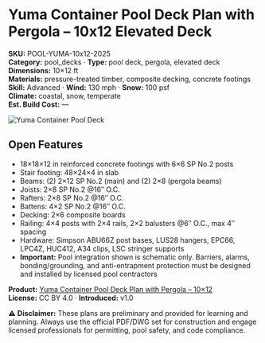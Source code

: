 # Yuma Container Pool Deck Plan with Pergola – 10x12 Elevated Deck
**SKU:** POOL-YUMA-10x12-2025  
**Category:** pool_decks · **Type:** pool deck, pergola, elevated deck  
**Dimensions:** 10×12 ft  
**Materials:** pressure-treated timber, composite decking, concrete footings  
**Skill:** Advanced · **Wind:** 130 mph · **Snow:** 100 psf  
**Climate:** coastal, snow, temperate  
**Est. Build Cost:** —

![Yuma Container Pool Deck](https://i.etsystatic.com/59867749/r/il/aef8f5/7133436628/il_fullxfull.7133436628_dta6.jpg)

## Open Features
- 18×18×12 in reinforced concrete footings with 6×6 SP No.2 posts 
- Stair footing: 48×24×4 in slab 
- Beams: (2) 2×12 SP No.2 (main) and (2) 2×8 (pergola beams)
- Joists: 2×8 SP No.2 @16″ O.C.
- Rafters: 2×8 SP No.2 @16″ O.C.  
- Battens: 4×2 SP No.2 @16″ O.C.
- Decking: 2×6 composite boards
- Railing: 4×4 posts with 2×4 rails, 2×2 balusters @6″ O.C., max 4″ spacing 
- Hardware: Simpson ABU66Z post bases, LUS28 hangers, EPC66, LPC4Z, HUC412, A34 clips, LSC stringer supports 
- **Important:** Pool integration shown is schematic only. Barriers, alarms, bonding/grounding, and anti-entrapment protection must be designed and installed by licensed pool contractors

**Product:** [Yuma Container Pool Deck Plan with Pergola – 10×12](https://bamboodesigns.com/plans/yuma-container-pool-deck-plan-with-pergola-10x12)  
**License:** CC BY 4.0 · **Introduced:** v1.0  

⚠️ **Disclaimer:** These plans are preliminary and provided for learning and planning. Always use the official PDF/DWG set for construction and engage licensed professionals for permitting, pool safety, and code compliance.  
